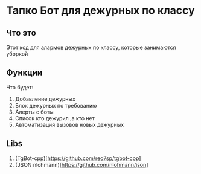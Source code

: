 # Тапко Бот для дежурных по классу
## Что это
Этот код для алармов дежурных по классу, которые занимаются уборкой

## Функции
Что будет:
1. Добавление дежурных
2. Блок дежурных по требованию
3. Алерты с боты
4. Список кто дежурил ,а кто нет
5. Автоматизация вызовов новых дежурных
## Libs
1. (TgBot-cpp)[https://github.com/reo7sp/tgbot-cpp]
2. (JSON nlohmann)[https://github.com/nlohmann/json]